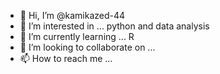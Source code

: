 - 👋 Hi, I’m @kamikazed-44
- 👀 I’m interested in ... python and data analysis
- 🌱 I’m currently learning ... R
- 💞️ I’m looking to collaborate on ... 
- 📫 How to reach me ...

<!---
kamikazed-44/kamikazed-44 is a ✨ special ✨ repository because its `README.md` (this file) appears on your GitHub profile.
You can click the Preview link to take a look at your changes.
--->
